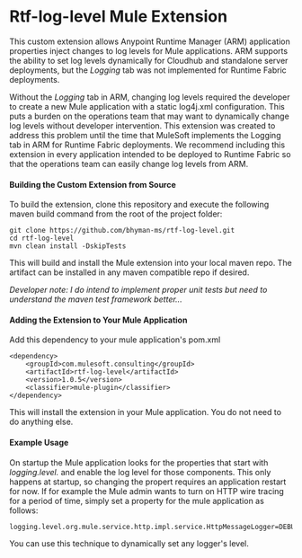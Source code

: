 # Rtf-log-level Mule Extension

This custom extension allows Anypoint Runtime Manager (ARM) application properties inject changes to log levels
for Mule applications. ARM supports the ability to set log levels dynamically for 
Cloudhub and standalone server deployments, but the *Logging* tab was not implemented for 
Runtime Fabric deployments. 

Without the *Logging* tab in ARM, changing log levels required the developer to create a new Mule
application with a static log4j.xml configuration. This puts a burden on the operations team that may want
to dynamically change log levels without developer intervention. This extension was created to address
this problem until the time that MuleSoft implements the Logging tab in ARM for Runtime Fabric deployments. We
recommend including this extension in every application intended to be deployed to Runtime Fabric so
that the operations team can easily change log levels from ARM.
#### Building the Custom Extension from Source
To build the extension, clone this repository and execute the following maven build command
from the root of the project folder:
```
git clone https://github.com/bhyman-ms/rtf-log-level.git
cd rtf-log-level
mvn clean install -DskipTests
```
This will build and install the Mule extension into your local maven repo. The
artifact can be installed in any maven compatible repo if desired. 

*Developer note: I do intend to implement proper unit tests but need to understand the maven test framework better...*

#### Adding the Extension to Your Mule Application
Add this dependency to your mule application's pom.xml

```
<dependency>
    <groupId>com.mulesoft.consulting</groupId>
    <artifactId>rtf-log-level</artifactId>
    <version>1.0.5</version>
    <classifier>mule-plugin</classifier>
</dependency>
```
This will install the extension in your Mule application. You do not need to do anything else.

#### Example Usage
On startup the Mule application looks for the properties that start 
with *logging.level.* and enable the log level for those components. This only happens at startup, so changing the propert requires an application 
restart for now. If for example the Mule admin wants to turn on HTTP wire tracing for a period of time, simply set a property for the mule application as follows:
```
logging.level.org.mule.service.http.impl.service.HttpMessageLogger=DEBUG
```
You can use this technique to dynamically set any logger's level.




